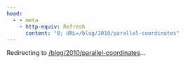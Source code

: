 ```yaml
---
head:
  - - meta
    - http-equiv: Refresh
      content: "0; URL=/blog/2010/parallel-coordinates"
---
```


Redirecting to <a href="/blog/2010/parallel-coordinates">/blog/2010/parallel-coordinates</a>…